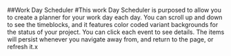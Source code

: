 ##Work Day Scheduler
#This work Day Scheduler is purposed to allow you to create a planner for your work day each day.
You can scroll up and down to see the timeblocks, and it features color coded variant backgrounds
for the status of your project.
You can click each event to see details.
The items will persist whenever you navigate away from, and return to the page, or refresh it.x